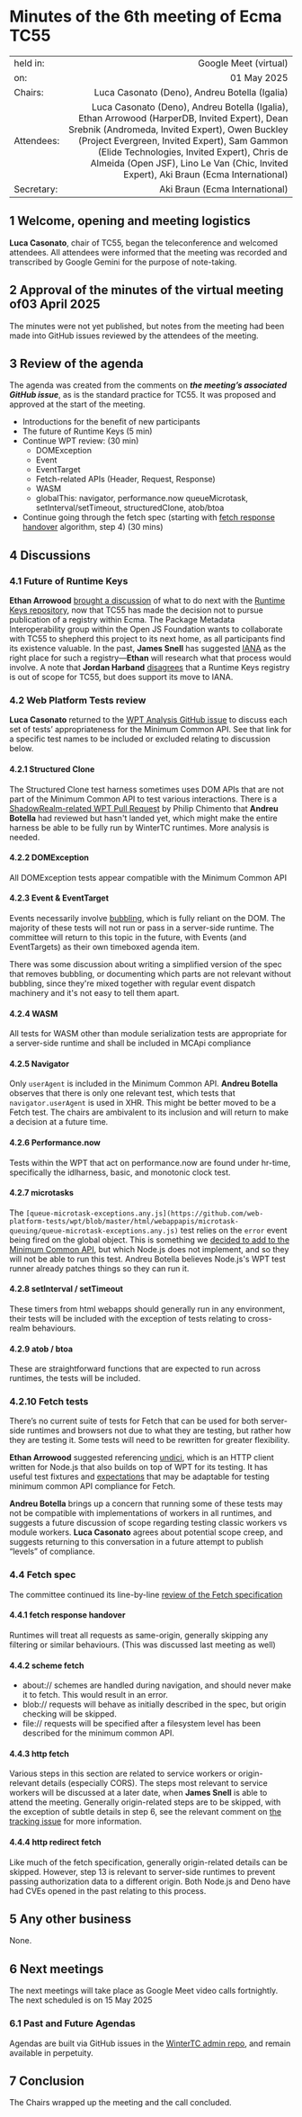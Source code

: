 # Minutes of the 6th meeting of Ecma TC55

|                   |                              |
|:------------------|-----------------------------:|
| held in:          |        Google Meet (virtual) |
| on:               |                  01 May 2025 |
| Chairs:           |  Luca Casonato (Deno), Andreu Botella (Igalia)|
| Attendees:        | Luca Casonato (Deno), Andreu Botella (Igalia), Ethan Arrowood (HarperDB, Invited Expert), Dean Srebnik (Andromeda, Invited Expert), Owen Buckley (Project Evergreen, Invited Expert), Sam Gammon (Elide Technologies, Invited Expert), Chris de Almeida (Open JSF), Lino Le Van (Chic, Invited Expert), Aki Braun (Ecma International)|
| Secretary:        |  Aki Braun (Ecma International)|

## 1 Welcome, opening and meeting logistics

**Luca Casonato**, chair of TC55, began the teleconference and welcomed attendees. All attendees were informed that the meeting was recorded and transcribed by Google Gemini for the purpose of note-taking.

## 2 Approval of the minutes of the virtual meeting of03 April 2025

The minutes were not yet published, but notes from the meeting had been made into GitHub issues reviewed by the attendees of the meeting.

## 3 Review of the agenda

The agenda was created from the comments on ***the meeting’s associated GitHub issue***, as is the standard practice for TC55. It was proposed and approved at the start of the meeting.

* Introductions for the benefit of new participants
* The future of Runtime Keys (5 min)
* Continue WPT review: (30 min)
  * DOMException
  * Event
  * EventTarget
  * Fetch-related APIs (Header, Request, Response)
  * WASM
  * globalThis: navigator, performance.now queueMicrotask, setInterval/setTimeout, structuredClone, atob/btoa
* Continue going through the fetch spec (starting with [fetch response handover](https://fetch.spec.whatwg.org/#fetch-finale) algorithm, step 4) (30 mins)

## 4 Discussions

### 4.1 Future of Runtime Keys

**Ethan Arrowood** [brought a discussion](https://github.com/wintercg/runtime-keys/issues/23) of what to do next with the [Runtime Keys repository](https://github.com/wintercg/runtime-keys), now that TC55 has made the decision not to pursue publication of a registry within Ecma. The Package Metadata Interoperability group within the Open JS Foundation wants to collaborate with TC55 to shepherd this project to its next home, as all participants find its existence valuable. In the past, **James Snell** has suggested [IANA](https://www.iana.org/) as the right place for such a registry—**Ethan** will research what that process would involve. A note that **Jordan Harband** [disagrees](https://github.com/openjs-foundation/package-metadata-interoperability-collab-space/issues/35#issuecomment-2718652038) that a Runtime Keys registry is out of scope for TC55, but does support its move to IANA.

### 4.2 Web Platform Tests review

**Luca Casonato** returned to the [WPT Analysis GitHub issue](https://github.com/wintercg/proposal-minimum-common-api/issues/86#issuecomment-2845038320) to discuss each set of tests’ appropriateness for the Minimum Common API. See that link for a specific test names to be included or excluded relating to discussion below.

#### 4.2.1 Structured Clone

The Structured Clone test harness sometimes uses DOM APIs that are not part of the Minimum Common API to test various interactions. There is a [ShadowRealm-related WPT Pull Request](https://github.com/web-platform-tests/wpt/pull/49282) by Philip Chimento that **Andreu Botella** had reviewed but hasn't landed yet, which might make the entire harness be able to be fully run by WinterTC runtimes. More analysis is needed.

#### 4.2.2 DOMException

All DOMException tests appear compatible with the Minimum Common API

#### 4.2.3 Event & EventTarget

Events necessarily involve [bubbling](https://developer.mozilla.org/en-US/docs/Learn_web_development/Core/Scripting/Event_bubbling), which is fully reliant on the DOM. The majority of these tests will not run or pass in a server-side runtime. The committee will return to this topic in the future, with Events (and EventTargets) as their own timeboxed agenda item.

There was some discussion about writing a simplified version of the spec that removes bubbling, or documenting which parts are not relevant without bubbling, since they're mixed together with regular event dispatch machinery and it's not easy to tell them apart.

#### 4.2.4 WASM

All tests for WASM other than module serialization tests are appropriate for a server-side runtime and shall be included in MCApi compliance

#### 4.2.5 Navigator

Only `userAgent` is included in the Minimum Common API. **Andreu Botella** observes that there is only one relevant test, which tests that `navigator.userAgent` is used in XHR. This might be better moved to be a Fetch test. The chairs are ambivalent to its inclusion and will return to make a decision at a future time.

#### 4.2.6 Performance.now

Tests within the WPT that act on performance.now are found under hr-time, specifically the idlharness, basic, and monotonic clock test.

#### 4.2.7 microtasks

The `[queue-microtask-exceptions.any.js](https://github.com/web-platform-tests/wpt/blob/master/html/webappapis/microtask-queuing/queue-microtask-exceptions.any.js)` test relies on the `error` event being fired on the global object. This is something we [decided to add to the Minimum Common API](https://github.com/wintercg/proposal-minimum-common-api/pull/82), but which Node.js does not implement, and so they will not be able to run this test. Andreu Botella believes Node.js's WPT test runner already patches things so they can run it.

#### 4.2.8 setInterval / setTimeout

These timers from html webapps should generally run in any environment, their tests will be included with the exception of tests relating to cross-realm behaviours.
#### 4.2.9 atob / btoa

These are straightforward functions that are expected to run across runtimes, the tests will be included.

### 4.2.10 Fetch tests

There’s no current suite of tests for Fetch that can be used for both server-side runtimes and browsers not due to what they are testing, but rather how they are testing it. Some tests will need to be rewritten for greater flexibility.

**Ethan Arrowood** suggested referencing [undici](https://github.com/nodejs/undici), which is an HTTP client written for Node.js that also builds on top of WPT for its testing. It has useful test fixtures and [expectations](https://github.com/nodejs/undici/blob/main/test/wpt/status/fetch.status.json) that may be adaptable for testing minimum common API compliance for Fetch.

**Andreu Botella** brings up a concern that running some of these tests may not be compatible with implementations of workers in all runtimes, and suggests a future discussion of scope regarding testing classic workers vs module workers. **Luca Casonato** agrees about potential scope creep, and suggests returning to this conversation in a future attempt to publish “levels” of compliance.

### 4.4 Fetch spec

The committee continued its line-by-line [review of the Fetch specification](https://github.com/wintercg/fetch-workstream/issues/1#issuecomment-2845136268)

#### 4.4.1 fetch response handover

Runtimes will treat all requests as same-origin, generally skipping any filtering or similar behaviours. (This was discussed last meeting as well)

#### 4.4.2 scheme fetch

* about:// schemes are handled during navigation, and should never make it to fetch. This would result in an error.
* blob:// requests will behave as initially described in the spec, but origin checking will be skipped.
* file:// requests will be specified after a filesystem level has been described for the minimum common API.

#### 4.4.3 http fetch

Various steps in this section are related to service workers or origin-relevant details (especially CORS). The steps most relevant to service workers will be discussed at a later date, when **James Snell** is able to attend the meeting. Generally origin-related steps are to be skipped, with the exception of subtle details in step 6, see the relevant comment on [the tracking issue](https://github.com/wintercg/fetch-workstream/issues/1#issuecomment-2845136268) for more information.

#### 4.4.4 http redirect fetch

Like much of the fetch specification, generally origin-related details can be skipped. However, step 13 is relevant to server-side runtimes to prevent passing authorization data to a different origin. Both Node.js and Deno have had CVEs opened in the past relating to this process.

## 5 Any other business

None.

## 6 Next meetings

The next meetings will take place as Google Meet video calls fortnightly. The next scheduled is on 15 May 2025

### 6.1 Past and Future Agendas

Agendas are built via GitHub issues in the [WinterTC admin repo](https://github.com/wintercg/admin), and remain available in perpetuity.

## 7 Conclusion

The Chairs wrapped up the meeting and the call concluded.
